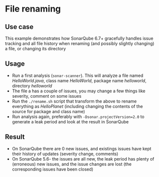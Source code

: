 # File renaming

## Use case
This example demonstrates how SonarQube 6.7+ gracefully handles issue tracking and all file history when renaming (and possibly slightly changing) a file, or changing its directory

## Usage

- Run a first analysis (`sonar-scanner`). This will analyze a file named _HelloWorld.java_, class name _HelloWorld_, package name _helloworld_, directory _helloworld_
- The file a has a couple of issues, you may change a few things like severity, comment on some issues
- Run the `./rename.sh` script that transform the above to rename everything as _HelloPlanet_ (including changing the contents of the source for package and class name)
- Run analysis again, preferably with `-Dsonar.projectVersion=2.0` to generate a leak period and look at the result in SonarQube

## Result
- On SonarQube there are 0 new issues, and existings issues have kept their history of updates (severity change, comments)
- On SonarQube 5.6- the issues are all new, the leak period has plenty of (erroneous) new issues, and the issue changes are lost (the corresponding issues have been closed)

